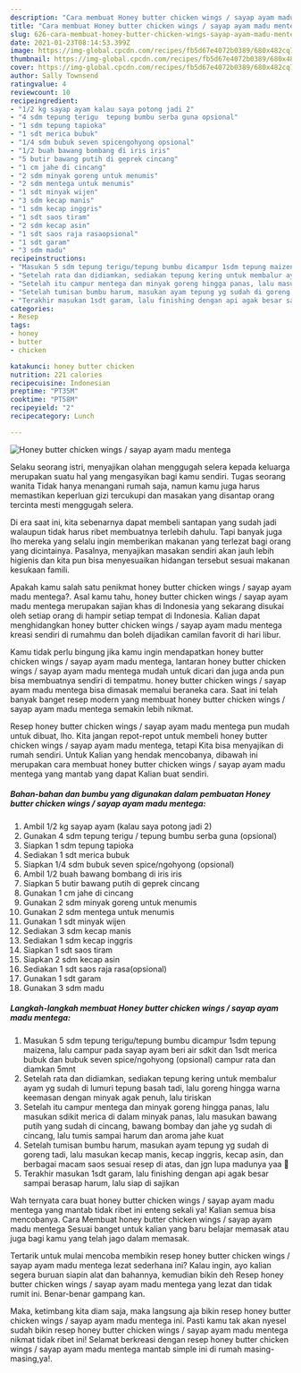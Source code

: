 ```yaml
---
description: "Cara membuat Honey butter chicken wings / sayap ayam madu mentega yang nikmat Untuk Jualan"
title: "Cara membuat Honey butter chicken wings / sayap ayam madu mentega yang nikmat Untuk Jualan"
slug: 626-cara-membuat-honey-butter-chicken-wings-sayap-ayam-madu-mentega-yang-nikmat-untuk-jualan
date: 2021-01-23T08:14:53.399Z
image: https://img-global.cpcdn.com/recipes/fb5d67e4072b0389/680x482cq70/honey-butter-chicken-wings-sayap-ayam-madu-mentega-foto-resep-utama.jpg
thumbnail: https://img-global.cpcdn.com/recipes/fb5d67e4072b0389/680x482cq70/honey-butter-chicken-wings-sayap-ayam-madu-mentega-foto-resep-utama.jpg
cover: https://img-global.cpcdn.com/recipes/fb5d67e4072b0389/680x482cq70/honey-butter-chicken-wings-sayap-ayam-madu-mentega-foto-resep-utama.jpg
author: Sally Townsend
ratingvalue: 4
reviewcount: 10
recipeingredient:
- "1/2 kg sayap ayam kalau saya potong jadi 2"
- "4 sdm tepung terigu  tepung bumbu serba guna opsional"
- "1 sdm tepung tapioka"
- "1 sdt merica bubuk"
- "1/4 sdm bubuk seven spicengohyong opsional"
- "1/2 buah bawang bombang di iris iris"
- "5 butir bawang putih di geprek cincang"
- "1 cm jahe di cincang"
- "2 sdm minyak goreng untuk menumis"
- "2 sdm mentega untuk menumis"
- "1 sdt minyak wijen"
- "3 sdm kecap manis"
- "1 sdm kecap inggris"
- "1 sdt saos tiram"
- "2 sdm kecap asin"
- "1 sdt saos raja rasaopsional"
- "1 sdt garam"
- "3 sdm madu"
recipeinstructions:
- "Masukan 5 sdm tepung terigu/tepung bumbu dicampur 1sdm tepung maizena, lalu campur pada sayap ayam beri air sdkit dan 1sdt merica bubuk dan bubuk seven spice/ngohyong (opsional) campur rata dan diamkan 5mnt"
- "Setelah rata dan didiamkan, sediakan tepung kering untuk membalur ayam yg sudah di lumuri tepung basah tadi, lalu goreng hingga warna keemasan dengan minyak agak penuh, lalu tiriskan"
- "Setelah itu campur mentega dan minyak goreng hingga panas, lalu masukan sdikit merica di dalam minyak panas, lalu masukan bawang putih yang sudah di cincang, bawang bombay dan jahe yg sudah di cincang, lalu tumis sampai harum dan aroma jahe kuat"
- "Setelah tumisan bumbu harum, masukan ayam tepung yg sudah di goreng tadi, lalu masukan kecap manis, kecap inggris, kecap asin, dan berbagai macam saos sesuai resep di atas, dan jgn lupa madunya yaa 🤤"
- "Terakhir masukan 1sdt garam, lalu finishing dengan api agak besar sampai berasap harum, lalu siap di sajikan"
categories:
- Resep
tags:
- honey
- butter
- chicken

katakunci: honey butter chicken 
nutrition: 221 calories
recipecuisine: Indonesian
preptime: "PT35M"
cooktime: "PT58M"
recipeyield: "2"
recipecategory: Lunch

---
```



![Honey butter chicken wings / sayap ayam madu mentega](https://img-global.cpcdn.com/recipes/fb5d67e4072b0389/680x482cq70/honey-butter-chicken-wings-sayap-ayam-madu-mentega-foto-resep-utama.jpg)

Selaku seorang istri, menyajikan olahan menggugah selera kepada keluarga merupakan suatu hal yang mengasyikan bagi kamu sendiri. Tugas seorang  wanita Tidak hanya menangani rumah saja, namun kamu juga harus memastikan keperluan gizi tercukupi dan masakan yang disantap orang tercinta mesti menggugah selera.

Di era  saat ini, kita sebenarnya dapat membeli santapan yang sudah jadi walaupun tidak harus ribet membuatnya terlebih dahulu. Tapi banyak juga lho mereka yang selalu ingin memberikan makanan yang terlezat bagi orang yang dicintainya. Pasalnya, menyajikan masakan sendiri akan jauh lebih higienis dan kita pun bisa menyesuaikan hidangan tersebut sesuai makanan kesukaan famili. 



Apakah kamu salah satu penikmat honey butter chicken wings / sayap ayam madu mentega?. Asal kamu tahu, honey butter chicken wings / sayap ayam madu mentega merupakan sajian khas di Indonesia yang sekarang disukai oleh setiap orang di hampir setiap tempat di Indonesia. Kalian dapat menghidangkan honey butter chicken wings / sayap ayam madu mentega kreasi sendiri di rumahmu dan boleh dijadikan camilan favorit di hari libur.

Kamu tidak perlu bingung jika kamu ingin mendapatkan honey butter chicken wings / sayap ayam madu mentega, lantaran honey butter chicken wings / sayap ayam madu mentega mudah untuk dicari dan juga anda pun bisa membuatnya sendiri di tempatmu. honey butter chicken wings / sayap ayam madu mentega bisa dimasak memalui beraneka cara. Saat ini telah banyak banget resep modern yang membuat honey butter chicken wings / sayap ayam madu mentega semakin lebih nikmat.

Resep honey butter chicken wings / sayap ayam madu mentega pun mudah untuk dibuat, lho. Kita jangan repot-repot untuk membeli honey butter chicken wings / sayap ayam madu mentega, tetapi Kita bisa menyajikan di rumah sendiri. Untuk Kalian yang hendak mencobanya, dibawah ini merupakan cara membuat honey butter chicken wings / sayap ayam madu mentega yang mantab yang dapat Kalian buat sendiri.

<!--inarticleads1-->

##### Bahan-bahan dan bumbu yang digunakan dalam pembuatan Honey butter chicken wings / sayap ayam madu mentega:

1. Ambil 1/2 kg sayap ayam (kalau saya potong jadi 2)
1. Gunakan 4 sdm tepung terigu / tepung bumbu serba guna (opsional)
1. Siapkan 1 sdm tepung tapioka
1. Sediakan 1 sdt merica bubuk
1. Siapkan 1/4 sdm bubuk seven spice/ngohyong (opsional)
1. Ambil 1/2 buah bawang bombang di iris iris
1. Siapkan 5 butir bawang putih di geprek cincang
1. Gunakan 1 cm jahe di cincang
1. Gunakan 2 sdm minyak goreng untuk menumis
1. Gunakan 2 sdm mentega untuk menumis
1. Gunakan 1 sdt minyak wijen
1. Sediakan 3 sdm kecap manis
1. Sediakan 1 sdm kecap inggris
1. Siapkan 1 sdt saos tiram
1. Siapkan 2 sdm kecap asin
1. Sediakan 1 sdt saos raja rasa(opsional)
1. Gunakan 1 sdt garam
1. Gunakan 3 sdm madu




<!--inarticleads2-->

##### Langkah-langkah membuat Honey butter chicken wings / sayap ayam madu mentega:

1. Masukan 5 sdm tepung terigu/tepung bumbu dicampur 1sdm tepung maizena, lalu campur pada sayap ayam beri air sdkit dan 1sdt merica bubuk dan bubuk seven spice/ngohyong (opsional) campur rata dan diamkan 5mnt
1. Setelah rata dan didiamkan, sediakan tepung kering untuk membalur ayam yg sudah di lumuri tepung basah tadi, lalu goreng hingga warna keemasan dengan minyak agak penuh, lalu tiriskan
1. Setelah itu campur mentega dan minyak goreng hingga panas, lalu masukan sdikit merica di dalam minyak panas, lalu masukan bawang putih yang sudah di cincang, bawang bombay dan jahe yg sudah di cincang, lalu tumis sampai harum dan aroma jahe kuat
1. Setelah tumisan bumbu harum, masukan ayam tepung yg sudah di goreng tadi, lalu masukan kecap manis, kecap inggris, kecap asin, dan berbagai macam saos sesuai resep di atas, dan jgn lupa madunya yaa 🤤
1. Terakhir masukan 1sdt garam, lalu finishing dengan api agak besar sampai berasap harum, lalu siap di sajikan




Wah ternyata cara buat honey butter chicken wings / sayap ayam madu mentega yang mantab tidak ribet ini enteng sekali ya! Kalian semua bisa mencobanya. Cara Membuat honey butter chicken wings / sayap ayam madu mentega Sesuai banget untuk kalian yang baru belajar memasak atau juga bagi kamu yang telah jago dalam memasak.

Tertarik untuk mulai mencoba membikin resep honey butter chicken wings / sayap ayam madu mentega lezat sederhana ini? Kalau ingin, ayo kalian segera buruan siapin alat dan bahannya, kemudian bikin deh Resep honey butter chicken wings / sayap ayam madu mentega yang lezat dan tidak rumit ini. Benar-benar gampang kan. 

Maka, ketimbang kita diam saja, maka langsung aja bikin resep honey butter chicken wings / sayap ayam madu mentega ini. Pasti kamu tak akan nyesel sudah bikin resep honey butter chicken wings / sayap ayam madu mentega nikmat tidak ribet ini! Selamat berkreasi dengan resep honey butter chicken wings / sayap ayam madu mentega mantab simple ini di rumah masing-masing,ya!.

